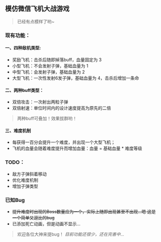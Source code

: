 ## 模仿微信飞机大战游戏

>已经有点模样了哟~

### 现有功能： ###
#### 一、四种敌机类型: ####
- 奖励飞机：击杀后随即掉落buff，血量固定为 3
- 小型飞机：不会发射子弹，基础血量为 1
- 中型飞机：会发射子弹，基础血量为 2
- 大型飞机：一次性发射6发子弹，基础血量为 4，击杀后增加一条命

#### 二、两种buff类型： ####
- 双倍攻击：一次射出两粒子弹
- 双倍射速：单位时间内的设计速度提高为原先的二倍
>两种buff可叠加！效果拔群哟！

#### 三、难度机制 ####
- 每获得一百分会提升一个难度，并出现一个大型飞机；
- 飞机的血量会随着难度提升而增加血量：血量 = 基础血量 * 难度等级

### TODO： ###
- 敌方子弹斜着移动
- 优化难度机制
- 增加子弹类型

### 已知Bug ###
- ~~提升难度时出现的Boss数量应为一个，实际上随即出现甚至不出现...嗯 这是一个简单又逗比的bug~~
- 已添加死亡动画，但是动画不显示...

>欢迎各位大神来提bug！
*目前功能还很少，还在完善中...*
